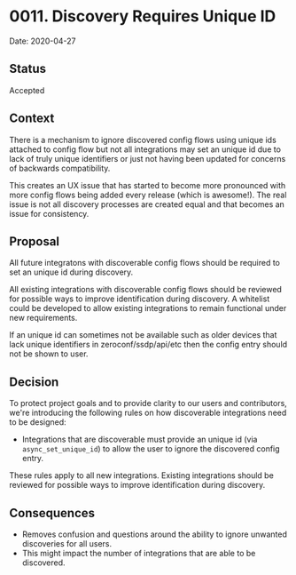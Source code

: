 # 0011. Discovery Requires Unique ID

Date: 2020-04-27

## Status

Accepted

## Context

There is a mechanism to ignore discovered config flows using unique ids attached to config flow
but not all integrations may set an unique id due to lack of truly unique identifiers
or just not having been updated for concerns of backwards compatibility.

This creates an UX issue that has started to become more pronounced with more config flows
being added every release (which is awesome!). The real issue is not all discovery processes 
are created equal and that becomes an issue for consistency.

## Proposal

All future integratons with discoverable config flows should be required to set an
unique id during discovery.

All existing integrations with discoverable config flows should be reviewed for
possible ways to improve identification during discovery. A whitelist could be developed
to allow existing integrations to remain functional under new requirements.

If an unique id can sometimes not be available such as older devices that lack unique identifiers
in zeroconf/ssdp/api/etc then the config entry should not be shown to user.

## Decision

To protect project goals and to provide clarity to our users and contributors,
we're introducing the following rules on how discoverable integrations need to be designed:

- Integrations that are discoverable must provide an unique id (via `async_set_unique_id`) 
to allow the user to ignore the discovered config entry.

These rules apply to all new integrations. Existing integrations should be reviewed 
for possible ways to improve identification during discovery.

## Consequences

- Removes confusion and questions around the ability to ignore unwanted discoveries
  for all users.
- This might impact the number of integrations that are able to be discovered.
